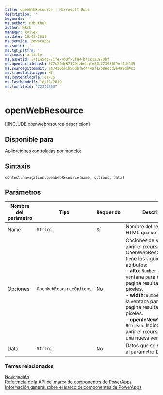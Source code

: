 ```yaml
---
title: openWebResource | Microsoft Docs
description: ''
keywords: ''
ms.author: nabuthuk
author: Nkrb
manager: kvivek
ms.date: 10/01/2019
ms.service: powerapps
ms.suite: ''
ms.tgt_pltfrm: ''
ms.topic: article
ms.assetid: 27a1e54c-71fe-450f-8f84-b4cc125970bf
ms.openlocfilehash: 577c26dd87149fabebafe32b77395029ef4df335
ms.sourcegitcommit: 2a3430bb1b56dbf6c444afe2b8eecd0e499db0c3
ms.translationtype: MT
ms.contentlocale: es-ES
ms.lasthandoff: 10/12/2019
ms.locfileid: "72342263"
---
```

# <a name="openwebresource"></a>openWebResource

[!INCLUDE [openwebresource-description](includes/openwebresource-description.md)]

## <a name="available-for"></a>Disponible para 

Aplicaciones controladas por modelos

## <a name="syntax"></a>Sintaxis

`context.navigation.openWebResource(name, options, data)`

## <a name="parameters"></a>Parámetros

| Nombre del parámetro|Tipo|Requerido|Descripción|
| ------------- |----|--------|-----------|
|Name|`String`|Sí|Nombre del recurso web HTML que se va a abrir.|
|Opciones|`OpenWebResourceOptions`|No|Opciones de ventana para abrir el recurso Web. OpenWebResourceOptions tiene los siguientes atributos:<br/>- **alto**: `Number`. Alto de la ventana para mostrar la página resultante en píxeles.<br/>- **width**: `Number`. Ancho de la ventana para mostrar la página resultante en píxeles.<br/>- **openInNewWindow**: `Boolean`. Indica si se debe abrir el recurso Web en una nueva ventana.|
|Data|`String`|No|Datos que se van a pasar al parámetro Data.

### <a name="related-topics"></a>Temas relacionados

[Navegación](../navigation.md)<br/>
[Referencia de la API del marco de componentes de PowerApps](../../reference/index.md)<br/>
[Información general sobre el marco de componentes de PowerApps](../../overview.md)